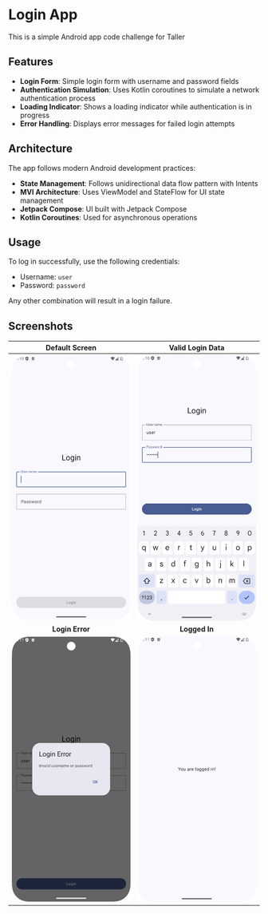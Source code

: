 # Login App 

This is a simple Android app code challenge for Taller

## Features

- **Login Form**: Simple login form with username and password fields
- **Authentication Simulation**: Uses Kotlin coroutines to simulate a network authentication process
- **Loading Indicator**: Shows a loading indicator while authentication is in progress
- **Error Handling**: Displays error messages for failed login attempts

## Architecture

The app follows modern Android development practices:

- **State Management**: Follows unidirectional data flow pattern with Intents
- **MVI Architecture**: Uses ViewModel and StateFlow for UI state management
- **Jetpack Compose**: UI built with Jetpack Compose
- **Kotlin Coroutines**: Used for asynchronous operations

## Usage

To log in successfully, use the following credentials:
- Username: `user`
- Password: `password`

Any other combination will result in a login failure.

## Screenshots

| Default Screen | Valid Login Data |
|:-------------:|:---------------:|
| ![Default Screen](screenshots/defaultScreen.png) | ![Valid Data](screenshots/validData.png) |
| **Login Error** | **Logged In** |
| ![Login Error](screenshots/loginError.png) | ![Logged In](screenshots/logged.png) |